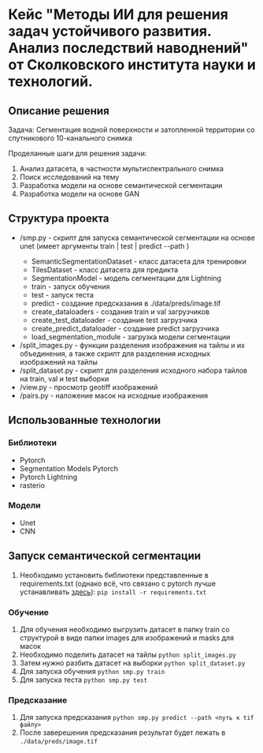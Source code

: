 # Кейс "Методы ИИ для решения задач устойчивого развития. Анализ последствий наводнений" от Сколковского института науки и технологий.
## Описание решения

Задача: Сегментация водной поверхности и затопленной территории со спутникового 10-канального снимка

Проделанные шаги для решения задачи:

1. Анализ датасета, в частности мультиспектрального снимка
1. Поиск исследований на тему
1. Разработка модели на основе семантической сегментации
1. Разработка модели на основе GAN

## Структура проекта
- /smp.py - скрипт для запуска семантической сегментации на основе unet (имеет аргументы train | test | predict --path <path>)
  - SemanticSegmentationDataset - класс датасета для тренировки
  - TilesDataset - класс датасета для предикта
  - SegmentationModel - модель сегментации для Lightning
  - train - запуск обучения
  - test - запуск теста
  - predict - создание предсказания в ./data/preds/image.tif
  - create_dataloaders - создания train и val загрузчиков
  - create_test_dataloader - создание test загрузчика
  - create_predict_dataloader - создание predict загрузчика
  - load_segmentation_module - загрузка модели сегментации
- /split_images.py - функции разделения изображения на тайлы и их объединения, а также скрипт для разделения исходных изображений на тайлы
- /split_dataset.py - скрипт для разделения исходного набора тайлов на train, val и test выборки
- /view.py - просмотр geotiff изображений
- /pairs.py - наложение масок на исходные изображения

## Использованные технологии

### Библиотеки
- Pytorch
- Segmentation Models Pytorch
- Pytorch Lightning
- rasterio

### Модели
- Unet
- CNN


## Запуск семантической сегментации

1. Необходимо установить библиотеки представленные в requirements.txt (однако всё, что связано с pytorch лучше устанавливать [здесь](https://pytorch.org/get-started/locally/)): `pip install -r requirements.txt`

### Обучение
1. Для обучения необходимо выгрузить датасет в папку train со структурой в виде папки images для изображений и masks для масок
1. Необходимо поделить датасет на тайлы `python split_images.py`
1. Затем нужно разбить датасет на выборки `python split_dataset.py`
1. Для запуска обучения `python smp.py train`
1. Для запуска теста `python smp.py test`

### Предсказание
1. Для запуска предсказания `python smp.py predict --path <путь к tif файлу>`
1. После заверешения предсказания результат будет лежать в `./data/preds/image.tif`
